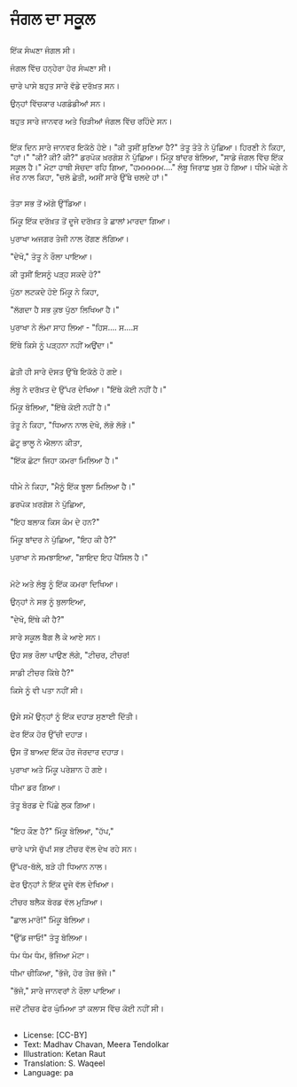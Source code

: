 # ਜੰਗਲ ਦਾ ਸਕੂਲ

##
ਇੱਕ ਸੰਘਣਾ ਜੰਗਲ ਸੀ।

ਜੰਗਲ ਵਿੱਚ ਹਨ੍ਹੇਰਾ ਹੋਰ ਸੰਘਣਾ ਸੀ।

ਚਾਰੇ ਪਾਸੇ ਬਹੁਤ ਸਾਰੇ ਵੱਡੇ ਦਰੱਖ਼ਤ ਸਨ।

ਉਨ੍ਹਾਂ ਵਿੱਚਕਾਰ ਪਗਡੰਡੀਆਂ ਸਨ।

ਬਹੁਤ ਸਾਰੇ ਜਾਨਵਰ ਅਤੇ ਚਿੜੀਆਂ ਜੰਗਲ ਵਿੱਚ ਰਹਿੰਦੇ ਸਨ।

##
ਇੱਕ ਦਿਨ ਸਾਰੇ ਜਾਨਵਰ ਇਕੱਠੇ ਹੋਏ।
"ਕੀ ਤੁਸੀਂ ਸੁਣਿਆ ਹੈ?" ਤੋਤੂ ਤੋਤੇ ਨੇ ਪੁੱਛਿਆ।
ਹਿਰਣੀ ਨੇ ਕਿਹਾ, "ਹਾਂ।"
"ਕੀ? ਕੀ? ਕੀ?" ਡਰਪੋਕ ਖ਼ਰਗੋਸ਼ ਨੇ ਪੁੱਛਿਆ।
ਮਿੰਕੂ ਬਾਂਦਰ ਬੋਲਿਆ, "ਸਾਡੇ ਜੰਗਲ ਵਿੱਚ ਇੱਕ ਸਕੂਲ ਹੈ।"
ਮੋਟਾ ਹਾਥੀ ਸੋਚਦਾ ਰਹਿ ਗਿਆ, "ਹਮਮਮਮਮ...."
ਲੰਬੂ ਜਿਰਾਫ਼ ਖੁਸ਼ ਹੋ ਗਿਆ।
ਧੀਮੇ ਘੋਗੇ ਨੇ ਜੋਰ ਨਾਲ ਕਿਹਾ, "ਚਲੋ ਛੇਤੀ,
ਅਸੀਂ ਸਾਰੇ ਉੱਥੇ ਚਲਦੇ ਹਾਂ।"

##
ਤੋਤਾ ਸਭ ਤੋਂ ਅੱਗੇ ਉੱਡਿਆ।

ਮਿੰਕੂ ਇੱਕ ਦਰੱਖ਼ਤ ਤੋਂ ਦੂਜੇ ਦਰੱਖ਼ਤ ਤੇ ਛਾਲਾਂ ਮਾਰਦਾ ਗਿਆ।

ਪੁਰਾਖਾ ਅਜਗਰ ਤੇਜੀ ਨਾਲ ਰੇਂਗਣ ਲੱਗਿਆ।

"ਦੇਖੋ," ਤੋਤੂ ਨੇ ਰੌਲਾ ਪਾਇਆ।

ਕੀ ਤੁਸੀਂ ਇਸਨੂੰ ਪੜ੍ਹ ਸਕਦੇ ਹੋ?"

ਪੁੱਠਾ ਲਟਕਦੇ ਹੋਏ ਮਿੰਕੂ ਨੇ ਕਿਹਾ,

"ਲੱਗਦਾ ਹੈ ਸਭ ਕੁਝ ਪੁੱਠਾ ਲਿਖਿਆ ਹੈ।"

ਪੁਰਾਖਾ ਨੇ ਲੰਮਾ ਸਾਹ ਲਿਆ - "ਹਿਸ.... ਸ....ਸ

ਇੱਥੇ ਕਿਸੇ ਨੂੰ ਪੜ੍ਹਨਾ ਨਹੀਂ ਅਉਂਦਾ।"

##
ਛੇਤੀ ਹੀ ਸਾਰੇ ਦੋਸਤ ਉੱਥੇ ਇਕੱਠੇ ਹੋ ਗਏ।

ਲੰਬੂ ਨੇ ਦਰੱਖ਼ਤ ਦੇ ਉੱਪਰ ਦੇਖਿਆ। "ਇੱਥੇ ਕੋਈ ਨਹੀਂ ਹੈ।"

ਮਿੰਕੂ ਬੋਲਿਆ, "ਇੱਥੇ ਕੋਈ ਨਹੀਂ ਹੈ।"

ਤੋਤੂ ਨੇ ਕਿਹਾ, "ਧਿਆਨ ਨਾਲ ਦੇਖੋ, ਲੱਭੋ ਲੱਭੋ।"

ਛੋਟੂ ਭਾਲੂ ਨੇ ਐਲਾਨ ਕੀਤਾ,

"ਇੱਕ ਛੋਟਾ ਜਿਹਾ ਕਮਰਾ ਮਿਲਿਆ ਹੈ।"

##
ਧੀਮੇ ਨੇ ਕਿਹਾ, "ਮੈਨੂੰ ਇੱਕ ਝੂਲਾ ਮਿਲਿਆ ਹੈ।"

ਡਰਪੋਕ ਖ਼ਰਗੋਸ਼ ਨੇ ਪੁੱਛਿਆ,

"ਇਹ ਬਲਾਕ ਕਿਸ ਕੰਮ ਦੇ ਹਨ?"

ਮਿੰਕੂ ਬਾਂਦਰ ਨੇ ਪੁੱਛਿਆ, "ਇਹ ਕੀ ਹੈ?"

ਪੁਰਾਖਾ ਨੇ ਸਮਝਾਇਆ, "ਸ਼ਾਇਦ ਇਹ ਪੈਂਸਿਲ ਹੈ।"

##
ਮੋਟੇ ਅਤੇ ਲੰਬੂ ਨੂੰ ਇੱਕ ਕਮਰਾ ਦਿਖਿਆ।

ਉਨ੍ਹਾਂ ਨੇ ਸਭ ਨੂੰ ਬੁਲਾਇਆ,

"ਦੇਖੋ, ਇੱਥੇ ਕੀ ਹੈ?"

ਸਾਰੇ ਸਕੂਲ ਬੈਗ ਲੈ ਕੇ ਆਏ ਸਨ।

ਉਹ ਸਭ ਰੌਲਾ ਪਾਉਣ ਲੱਗੇ, "ਟੀਚਰ, ਟੀਚਰ!

ਸਾਡੀ ਟੀਚਰ ਕਿੱਥੇ ਹੈ?"

ਕਿਸੇ ਨੂੰ ਵੀ ਪਤਾ ਨਹੀਂ ਸੀ।

##
ਉਸੇ ਸਮੇਂ ਉਨ੍ਹਾਂ ਨੂੰ ਇੱਕ ਦਹਾੜ ਸੁਣਾਈ ਦਿੱਤੀ।

ਫੇਰ ਇੱਕ ਹੋਰ ਉੱਚੀ ਦਹਾੜ।

ਉਸ ਤੋਂ ਬਾਅਦ ਇੱਕ ਹੋਰ ਜੋਰਦਾਰ ਦਹਾੜ।

ਪੁਰਾਖਾ ਅਤੇ ਮਿੰਕੂ ਪਰੇਸ਼ਾਨ ਹੋ ਗਏ।

ਧੀਮਾ ਡਰ ਗਿਆ।

ਤੋਤੂ ਬੋਰਡ ਦੇ ਪਿੱਛੇ ਲੁਕ ਗਿਆ।

##
"ਇਹ ਕੌਣ ਹੈ?" ਮਿੰਕੂ ਬੋਲਿਆ, "ਹੱਪ,"

ਚਾਰੇ ਪਾਸੇ ਚੁੱਪ! ਸਭ ਟੀਚਰ ਵੱਲ ਦੇਖ ਰਹੇ ਸਨ।

ਉੱਪਰ-ਥੱਲੇ, ਬੜੇ ਹੀ ਧਿਆਨ ਨਾਲ।

ਫੇਰ ਉਨ੍ਹਾਂ ਨੇ ਇੱਕ ਦੂਜੇ ਵੱਲ ਦੇਖਿਆ।

ਟੀਚਰ ਬਲੈਕ ਬੋਰਡ ਵੱਲ ਮੁੜਿਆ।

"ਛਾਲ ਮਾਰੋ!" ਮਿੰਕੂ ਬੋਲਿਆ।

"ਉੱਡ ਜਾਓ!" ਤੋਤੂ ਬੋਲਿਆ।

ਧੰਮ ਧੰਮ ਧੰਮ, ਭੱਜਿਆ ਮੋਟਾ।

ਧੀਮਾ ਚੀਕਿਆ, "ਭੱਜੋ, ਹੋਰ ਤੇਜ਼ ਭੱਜੋ।"

"ਭੱਜੋ," ਸਾਰੇ ਜਾਨਵਰਾਂ ਨੇ ਰੌਲਾ ਪਾਇਆ।

ਜਦੋਂ ਟੀਚਰ ਫੇਰ ਘੁੰਮਿਆ ਤਾਂ ਕਲਾਸ ਵਿੱਚ ਕੋਈ ਨਹੀਂ ਸੀ।

##
* License: [CC-BY]
* Text: Madhav Chavan, Meera Tendolkar
* Illustration: Ketan Raut
* Translation: S. Waqeel
* Language: pa
